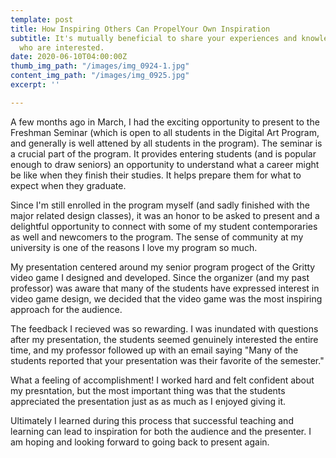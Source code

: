 ```yaml
---
template: post
title: How Inspiring Others Can PropelYour Own Inspiration
subtitle: It's mutually beneficial to share your experiences and knowlege with those
  who are interested.
date: 2020-06-10T04:00:00Z
thumb_img_path: "/images/img_0924-1.jpg"
content_img_path: "/images/img_0925.jpg"
excerpt: ''

---
```

A few months ago in March, I had the exciting opportunity to present to the Freshman Seminar (which is open to all students in the Digital Art Program, and generally is well attened by all students in the program). The seminar is a crucial part of the program. It provides entering students (and is popular enough to draw seniors) an opportunity to understand what a career might be like when they finish their studies. It helps prepare them for what to expect when they graduate.

Since I'm still enrolled in the program myself (and sadly finished with the major related design classes), it was an honor to be asked to present and a delightful opportunity to connect with some of my student contemporaries as well and newcomers to the program. The sense of community at my university is one of the reasons I love my program so much.

My presentation centered around my senior program progect of the Gritty video game I designed and developed. Since the organizer (and my past professor) was aware that many of the students have expressed interest in video game design, we decided that the video game was the most inspiring approach for the audience.

The feedback I recieved was so rewarding. I was inundated with questions after my presentation, the students seemed genuinely interested the entire time, and my professor followed up with an email saying "Many of the students reported that your presentation was their favorite of the semester."

What a feeling of accomplishment! I worked hard and felt confident about my presntation, but the most important thing was that the students appreciated the presentation just as as much as I enjoyed giving it.

Ultimately I learned during this process that successful teaching and learning can lead to inspiration for both the audience and the presenter. I am hoping and looking forward to going back to present again.